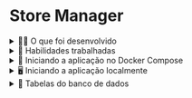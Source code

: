 # Store Manager

<details>
<summary>🧑‍💻 O que foi desenvolvido</summary>

- Foi desenvolvido uma API RESTful utilizando a arquitetura em camadas!

- A API construída é um sistema de gerenciamento de vendas em que será possível criar, visualizar, deletar e atualizar produtos e vendas. Utilizando o banco de dados MySQL para a gestão de dados.

- Também foi desenvolvido testes para garantir as funcionalidade das implementações.

</details>
  
<details>
  <summary>📝 Habilidades trabalhadas </summary>

- Interagir com um banco de dados relacional MySQL;
- Implementar uma API utilizando arquitetura em camadas;
- Criar validações para os dados recebidos pela API;
- Escrever testes para APIs para garantir a implementação dos endpoints;

</details>

<details>
<summary>🐳 Iniciando a aplicação no Docker Compose</summary>

```bash
# Instale as dependências
npm install

# Inicie os containers do compose `backend` e `db`
# A aplicação estará disponível em `http://localhost:3001` em modo de desenvolvimento
docker-compose up -d

# É possível ver os logs da aplicação com `docker logs -n 10 -f <nome-do-container>`
docker logs -n 10 -f store_manager
```

</details>

<details>
<summary>🖥️ Iniciando a aplicação localmente</summary>

> ⚠️ Atenção: Ao rodar localmente, a aplicação deverá receber variáveis de ambiente como exemplificado em [`env.example`](./env.example) para poder se comunicar com o serviço de banco de dados.

```bash
# Instale as dependências
npm install

# Inicie apenas o serviço `db` no compose
docker-compose up -d db

# Inicie a aplicação em modo de desenvolvimento
npm run dev:local
```

</details>

<details>
<summary>🎲 Tabelas do banco de dados</summary>


![StoreManager](https://github.com/user-attachments/assets/3c8d9e87-57ce-4e34-83ff-54fa5ff4b030)


</details>
